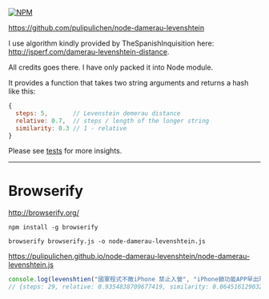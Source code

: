 [![NPM](https://nodei.co/npm/damerau-levenshtein.png?downloads=true&downloadRank=true&stars=true)](https://nodei.co/npm/damerau-levenshtein/)

https://github.com/pulipulichen/node-damerau-levenshtein

I use algorithm kindly provided by TheSpanishInquisition here: <http://jsperf.com/damerau-levenshtein-distance>.

All credits goes there. I have only packed it into Node module.

It provides a function that takes two string arguments and returns a hash like this:

```` javascript
{
  steps: 5,       // Levenstein demerau distance
  relative: 0.7,  // steps / length of the longer string
  similarity: 0.3 // 1 - relative
}
````

Please see [tests](./test/test.js) for more insights.

----------

# Browserify

http://browserify.org/

````
npm install -g browserify
````

````
browserify browserify.js -o node-damerau-levenshtein.js
````

https://pulipulichen.github.io/node-damerau-levenshtein/node-damerau-levenshtein.js

```` javascript
console.log(levenshtien("國軍程式不敵iPhone 禁止入營", "iPhone鎖功能APP早出現 科技界不解：為什麼國軍做不到？"));
// {steps: 29, relative: 0.9354838709677419, similarity: 0.06451612903225812}
````